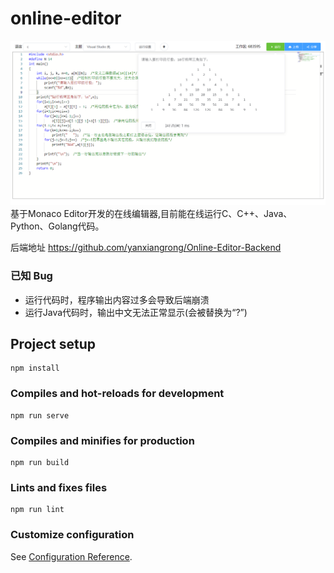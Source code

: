 # online-editor

![img.png](images/img.png)
基于Monaco Editor开发的在线编辑器,目前能在线运行C、C++、Java、Python、Golang代码。

后端地址 <https://github.com/yanxiangrong/Online-Editor-Backend>  

### 已知 Bug
* 运行代码时，程序输出内容过多会导致后端崩溃
* 运行Java代码时，输出中文无法正常显示(会被替换为“?”)

## Project setup
```
npm install
```

### Compiles and hot-reloads for development
```
npm run serve
```

### Compiles and minifies for production
```
npm run build
```

### Lints and fixes files
```
npm run lint
```

### Customize configuration
See [Configuration Reference](https://cli.vuejs.org/config/).
